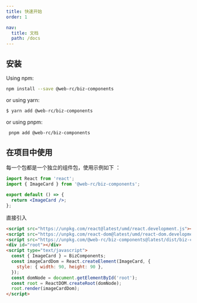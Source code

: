 ```yaml
---
title: 快速开始
order: 1

nav:
  title: 文档
  path: /docs
---
```


## 安装

Using npm:

```bash
npm install --save @web-rc/biz-components
```

or using yarn:

```bash
$ yarn add @web-rc/biz-components
```

or using pnpm:

```bash
 pnpm add @web-rc/biz-components
```

## 在项目中使用

每一个包都是一个独立的组件包，使用示例如下 ：

<!-- | pure -->

```jsx
import React from 'react';
import { ImageCard } from '@web-rc/biz-components';

export default () => {
  return <ImageCard />;
};
```

直接引入

```html
<script src="https://unpkg.com/react@latest/umd/react.development.js"></script>
<script src="https://unpkg.com/react-dom@latest/umd/react-dom.development.js"></script>
<script src="https://unpkg.com/@web-rc/biz-components@latest/dist/biz-components.min.js"></script>
<div id="root"></div>
<script type="text/javascript">
  const { ImageCard } = BizComponents;
  const imageCardDom = React.createElement(ImageCard, {
    style: { width: 90, height: 90 },
  });
  const domNode = document.getElementById('root');
  const root = ReactDOM.createRoot(domNode);
  root.render(imageCardDom);
</script>
```
